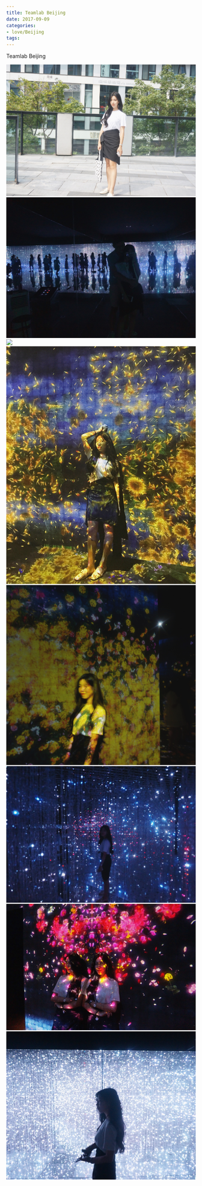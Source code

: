 ```yaml
---
title: Teamlab Beijing
date: 2017-09-09
categories:
- love/Beijing
tags:
---
```

Teamlab Beijing

<img src="/images/9-9/1.jpg" class="full-image" />
<img src="/images/9-9/2.jpg" class="full-image" />
<img src="/images/9-9/3.jpg" class="full-image" />
<img src="/images/9-9/4.jpg" class="full-image" />
<img src="/images/9-9/5.jpg" class="full-image" />
<img src="/images/9-9/6.jpg" class="full-image" />
<img src="/images/9-9/7.jpg" class="full-image" />
<img src="/images/9-9/8.jpg" class="full-image" />

